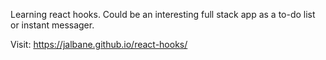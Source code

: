Learning react hooks. Could be an interesting full stack app as a to-do list or instant messager.

Visit: https://jalbane.github.io/react-hooks/
